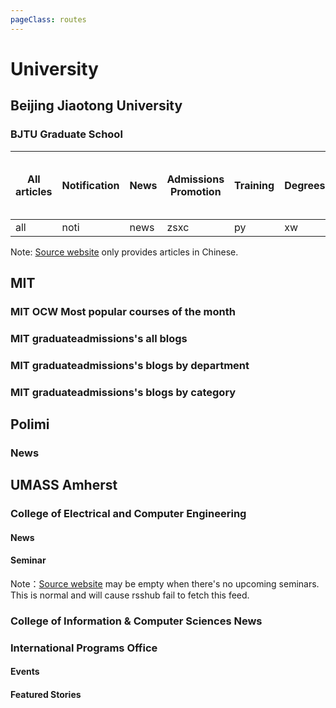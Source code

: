 ```yaml
---
pageClass: routes
---
```


# University

## Beijing Jiaotong University

### BJTU Graduate School

<RouteEn author="E1nzbern" example="/bjtu/gs/all" path="/bjtu/gs/:type" :paramsDesc="['Type of articles']">

| All articles | Notification | News | Admissions Promotion | Training | Degrees | Admissions | Master Admissions | PhD Admissions | Admissions Brochure | Admissions Policies and Regulations | Notice from Graduate Student Work Department | News from Graduate Student Work Department |
| ---- | -------- | -------- | ------------ | ------------ | -------- | -------- | ------ | ---------- | ------ | ------ | ------ | ------ |
| all  | noti     | news    | zsxc       | py       | xw      | zs     | sszs    | bszs      | zsjz    | zcfg    | ygbtzgg    | ygbnews    |

</RouteEn>

Note: [Source website](https://gs.bjtu.edu.cn/) only provides articles in Chinese.

## MIT

### MIT OCW Most popular courses of the month

<RouteEn author="dwemerx" example="/mit/ocw-top" path="/mit/ocw-top"/>

### MIT graduateadmissions's all blogs

<RouteEn author="LogicJake" example="/mit/graduateadmissions/index/all" path="/mit/graduateadmissions/index/all"/>

### MIT graduateadmissions's blogs by department

<RouteEn author="LogicJake" example="/mit/graduateadmissions/department/eecs" path="/mit/graduateadmissions/department/:name" :paramsDesc="['department name which can be found in url']"/>

### MIT graduateadmissions's blogs by category

<RouteEn author="LogicJake" example="/mit/graduateadmissions/category/beyond-the-lab" path="/mit/graduateadmissions/category/:name" :paramsDesc="['category name which can be found in url']"/>

## Polimi

### News

<RouteEn author="exuanbo" example="/polimi/news" path="/polimi/news/:language?" :paramsDesc="['English language code en']" />

## UMASS Amherst

### College of Electrical and Computer Engineering

#### News

<RouteEn author="gammapi" example="/umass/amherst/ecenews" path="/umass/amherst/ecenews" radar="1" rssbud="1"/>

#### Seminar

<RouteEn author="gammapi" example="/umass/amherst/eceseminar" path="/umass/amherst/eceseminar" radar="1" rssbud="1"/>

Note：[Source website](https://ece.umass.edu/seminar) may be empty when there's no upcoming seminars. This is normal and will cause rsshub fail to fetch this feed.

### College of Information & Computer Sciences News

<RouteEn author="gammapi" example="/umass/amherst/csnews" path="/umass/amherst/csnews" radar="1" rssbud="1"/>

### International Programs Office

#### Events

<Route author="gammapi" example="/umass/amherst/ipostories" path="/umass/amherst/ipostories" radar="1" rssbud="1"/>

#### Featured Stories

<Route author="gammapi" example="/umass/amherst/ipoevents" path="/umass/amherst/ipoevents" radar="1" rssbud="1"/>

